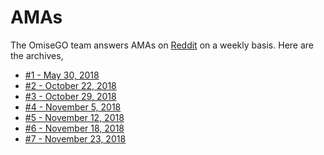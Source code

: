 # AMAs

The OmiseGO team answers AMAs on [Reddit]() on a weekly basis. Here are the archives, 

- [#1 - May 30, 2018]()
- [#2 - October 22, 2018]()
- [#3 - October 29, 2018]()
- [#4 - November 5, 2018]()
- [#5 - November 12, 2018]()
- [#6 - November 18, 2018](https://www.reddit.com/r/omise_go/comments/9y464i/omisego_ama_6_november_18_2018/)
- [#7 - November 23, 2018](https://www.reddit.com/r/omise_go/comments/9zuwfc/omisego_ama_7_november_23_2018/)

